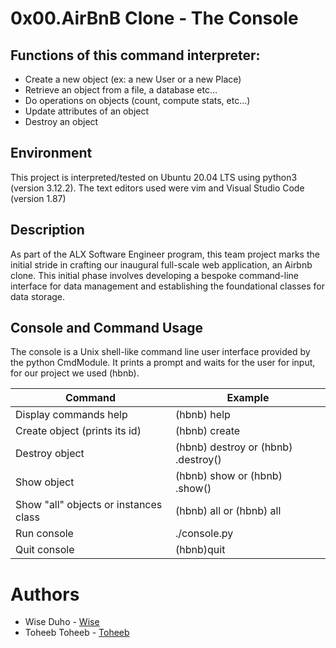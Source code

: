 # 0x00.AirBnB Clone - The Console

## Functions of this command interpreter:
* Create a new object (ex: a new User or a new Place)
* Retrieve an object from a file, a database etc…
* Do operations on objects (count, compute stats, etc…)
* Update attributes of an object
* Destroy an object

## Environment
This project is interpreted/tested on Ubuntu 20.04 LTS using python3 (version 3.12.2). The text editors used were vim and Visual Studio Code (version 1.87)

## Description
As part of the ALX Software Engineer program, this team project marks the initial stride in crafting our inaugural full-scale web application, an Airbnb clone. This initial phase involves developing a bespoke command-line interface for data management and establishing the foundational classes for data storage.

## Console and Command Usage
The console is a Unix shell-like command line user interface provided by the python CmdModule. It prints a prompt and waits for the user for input, for our project we used (hbnb).

| Command                               | Example         |
| ------------------------------------- |---------------|
| Display commands help                 | (hbnb) help     |
| Create object (prints its id)         | (hbnb) create   |
| Destroy object                        | (hbnb) destroy or (hbnb) .destroy() |
| Show object                           | (hbnb) show or (hbnb) .show() |
| Show "all" objects or instances class | (hbnb) all or (hbnb) all |
| Run console                           | ./console.py    |
| Quit console                          | (hbnb)quit      |


# Authors
* Wise Duho - <u>[Wise](https://github.com/Wise-deldu/AirBnB_clone)</u>
* Toheeb Toheeb - <u>[Toheeb](https://github.com/cozierickie/AirBnB_clone)</u>

